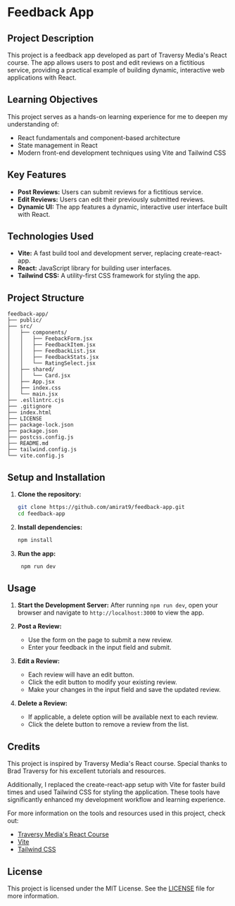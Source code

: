 # Feedback App

## Project Description

This project is a feedback app developed as part of Traversy Media's React course. The app allows users to post and edit reviews on a fictitious service, providing a practical example of building dynamic, interactive web applications with React.

## Learning Objectives

This project serves as a hands-on learning experience for me to deepen my understanding of:

- React fundamentals and component-based architecture
- State management in React
- Modern front-end development techniques using Vite and Tailwind CSS

## Key Features

- **Post Reviews:** Users can submit reviews for a fictitious service.
- **Edit Reviews:** Users can edit their previously submitted reviews.
- **Dynamic UI:** The app features a dynamic, interactive user interface built with React.

## Technologies Used

- **Vite:** A fast build tool and development server, replacing create-react-app.
- **React:** JavaScript library for building user interfaces.
- **Tailwind CSS:** A utility-first CSS framework for styling the app.

## Project Structure

```plaintext
feedback-app/
├── public/
├── src/
│   ├── components/
│   │   ├── FeebackForm.jsx
│   │   ├── FeedbackItem.jsx
│   │   ├── FeedbackList.jsx
│   │   ├── FeedbackStats.jsx
│   │   └── RatingSelect.jsx
│   ├── shared/
│   │   └── Card.jsx
│   ├── App.jsx
│   ├── index.css
│   └── main.jsx
├── .esllintrc.cjs
├── .gitignore
├── index.html
├── LICENSE
├── package-lock.json
├── package.json
├── postcss.config.js
├── README.md
├── tailwind.config.js
└── vite.config.js
```

## Setup and Installation

1. **Clone the repository:**

   ```bash
   git clone https://github.com/amirat9/feedback-app.git
   cd feedback-app
   ```

2. **Install dependencies:**

   ```bash
   npm install
   ```

3. **Run the app:**

   ```bash
    npm run dev
   ```

## Usage

1. **Start the Development Server:**
   After running `npm run dev`, open your browser and navigate to `http://localhost:3000` to view the app.

2. **Post a Review:**

   - Use the form on the page to submit a new review.
   - Enter your feedback in the input field and submit.

3. **Edit a Review:**

   - Each review will have an edit button.
   - Click the edit button to modify your existing review.
   - Make your changes in the input field and save the updated review.

4. **Delete a Review:**
   - If applicable, a delete option will be available next to each review.
   - Click the delete button to remove a review from the list.

## Credits

This project is inspired by Traversy Media's React course. Special thanks to Brad Traversy for his excellent tutorials and resources.

Additionally, I replaced the create-react-app setup with Vite for faster build times and used Tailwind CSS for styling the application. These tools have significantly enhanced my development workflow and learning experience.

For more information on the tools and resources used in this project, check out:

- [Traversy Media's React Course](https://www.traversymedia.com)
- [Vite](https://vitejs.dev/)
- [Tailwind CSS](https://tailwindcss.com/)

## License

This project is licensed under the MIT License. See the [LICENSE](./LICENSE) file for more information.
